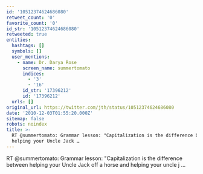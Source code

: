 ```yaml
---
id: '10512374624686080'
retweet_count: '0'
favorite_count: '0'
id_str: '10512374624686080'
retweeted: true
entities:
  hashtags: []
  symbols: []
  user_mentions:
    - name: Dr. Darya Rose
      screen_name: summertomato
      indices:
        - '3'
        - '16'
      id_str: '17396212'
      id: '17396212'
  urls: []
original_url: https://twitter.com/jth/status/10512374624686080
date: '2010-12-03T01:55:20.000Z'
sitemap: false
robots: noindex
title: >-
  RT @summertomato: Grammar lesson: "Capitalization is the difference between
  helping your Uncle Jack …
---
```


RT @summertomato: Grammar lesson: "Capitalization is the difference between helping your Uncle Jack off a horse and helping your uncle j ...